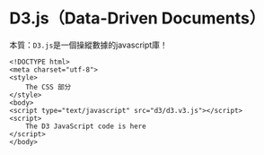 # D3.js（Data-Driven Documents）

本質：`D3.js`是一個操縱數據的javascript庫！

    <!DOCTYPE html>
    <meta charset="utf-8">
    <style>
        The CSS 部分
    </style>
    <body>
    <script type="text/javascript" src="d3/d3.v3.js"></script>
    <script>
        The D3 JavaScript code is here
    </script>
    </body>